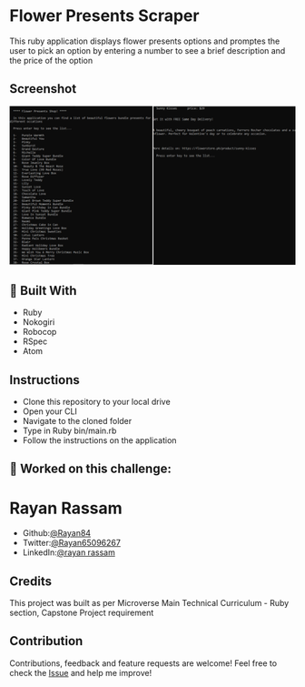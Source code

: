 # Flower Presents Scraper
 This ruby application displays flower presents options and promptes the user to pick an option by entering a number to see a brief description and the price of the option

## Screenshot
![screenshot](screenshot.png)


## :hammer: Built With
* Ruby
* Nokogiri
* Robocop
* RSpec
* Atom

## Instructions 
* Clone this repository to your local drive
* Open your CLI
* Navigate to the cloned folder
* Type in Ruby bin/main.rb
* Follow the instructions on the application


##  :bust_in_silhouette: Worked on this challenge:
# Rayan Rassam
* Github:[@Rayan84](https://github.com/Rayan84)
* Twitter:[@Rayan65096267](https://twitter.com/Rayan65096267)
* LinkedIn:[@rayan rassam](https://www.linkedin.com/in/rayan-rassam-18a0a426/)

## Credits
This project was built as per Microverse Main Technical Curriculum - Ruby section, Capstone Project requirement

## Contribution
Contributions, feedback and feature requests are welcome!
Feel free to check the [Issue](https://github.com/Rayan84/job-scraper/issues) and help me improve!
